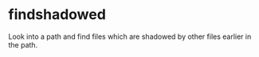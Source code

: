 # findshadowed

Look into a path and find files which are shadowed by other files earlier
in the path.
